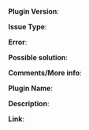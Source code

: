 <!-- Leaving a plugin issue/suggestion? Use this format -->
**Plugin Version**:
<!--                  "Latest" is not a valid answer                  -->
<!--            Make sure you're using the latest version             -->
<!-- from https://www.spigotmc.org/resources/advancedcustomitemapi.49628 -->

**Issue Type**:
<!-- Files not loading nor generating, commands aren't working, ect. -->

**Error**:
<!--                                Any Error that appears?                                -->
<!--            Please upload the error(s) on https://hastebin.com or put it in            -->
<!-- a codeblock (https://help.github.com/articles/creating-and-highlighting-code-blocks/) -->

**Possible solution**:
<!-- Possible idea for fixing the issue? -->

**Comments/More info**:
<!-- Maybe the server-type and version, used plugins, ... -->  




<!-- Leaving a plugin that uses this library? Use this format -->
**Plugin Name**:
<!-- The name of the plugin -->

**Description**:
<!-- A short description of the plugin -->

**Link**:
<!-- The raw link to the plugins Spigot page -->